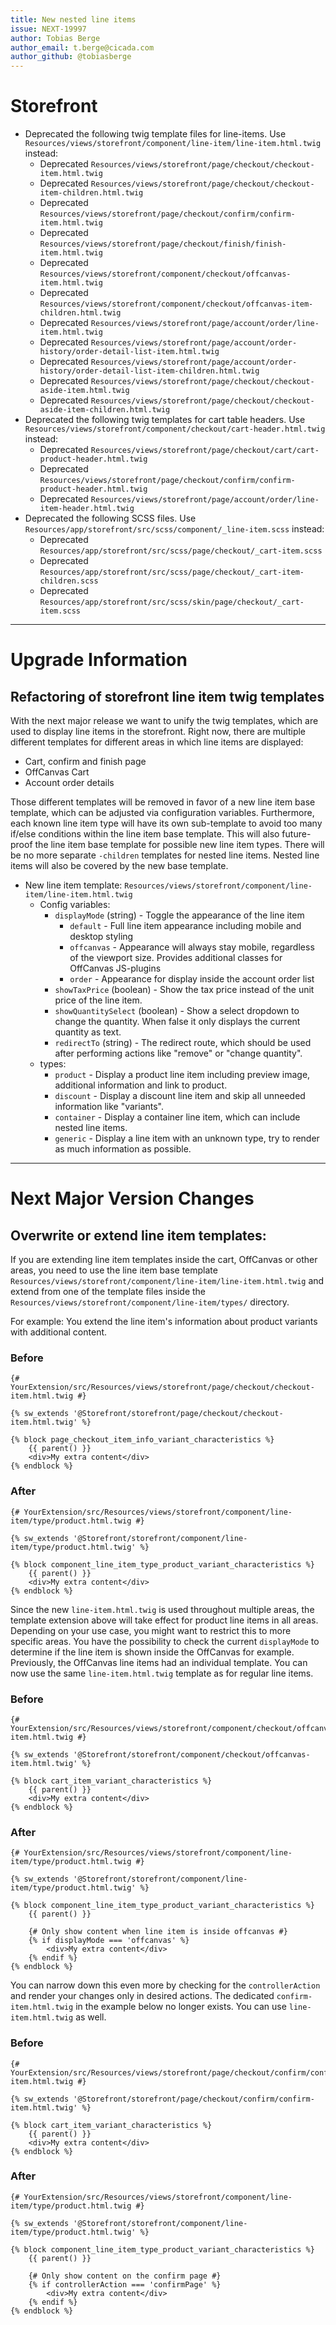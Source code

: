 ```yaml
---
title: New nested line items
issue: NEXT-19997
author: Tobias Berge
author_email: t.berge@cicada.com
author_github: @tobiasberge
---
```

# Storefront
* Deprecated the following twig template files for line-items. Use `Resources/views/storefront/component/line-item/line-item.html.twig` instead:
    * Deprecated `Resources/views/storefront/page/checkout/checkout-item.html.twig`
    * Deprecated `Resources/views/storefront/page/checkout/checkout-item-children.html.twig`
    * Deprecated `Resources/views/storefront/page/checkout/confirm/confirm-item.html.twig`
    * Deprecated `Resources/views/storefront/page/checkout/finish/finish-item.html.twig`
    * Deprecated `Resources/views/storefront/component/checkout/offcanvas-item.html.twig`
    * Deprecated `Resources/views/storefront/component/checkout/offcanvas-item-children.html.twig`
    * Deprecated `Resources/views/storefront/page/account/order/line-item.html.twig`
    * Deprecated `Resources/views/storefront/page/account/order-history/order-detail-list-item.html.twig`
    * Deprecated `Resources/views/storefront/page/account/order-history/order-detail-list-item-children.html.twig`
    * Deprecated `Resources/views/storefront/page/checkout/checkout-aside-item.html.twig`
    * Deprecated `Resources/views/storefront/page/checkout/checkout-aside-item-children.html.twig`
* Deprecated the following twig templates for cart table headers. Use `Resources/views/storefront/component/checkout/cart-header.html.twig` instead:
    * Deprecated `Resources/views/storefront/page/checkout/cart/cart-product-header.html.twig`
    * Deprecated `Resources/views/storefront/page/checkout/confirm/confirm-product-header.html.twig`
    * Deprecated `Resources/views/storefront/page/account/order/line-item-header.html.twig`
* Deprecated the following SCSS files. Use `Resources/app/storefront/src/scss/component/_line-item.scss` instead:
  * Deprecated `Resources/app/storefront/src/scss/page/checkout/_cart-item.scss`
  * Deprecated `Resources/app/storefront/src/scss/page/checkout/_cart-item-children.scss`
  * Deprecated `Resources/app/storefront/src/scss/skin/page/checkout/_cart-item.scss`
___
# Upgrade Information

## Refactoring of storefront line item twig templates

With the next major release we want to unify the twig templates, which are used to display line items in the storefront.
Right now, there are multiple different templates for different areas in which line items are displayed:
* Cart, confirm and finish page
* OffCanvas Cart
* Account order details

Those different templates will be removed in favor of a new line item base template, which can be adjusted via configuration variables.
Furthermore, each known line item type will have its own sub-template to avoid too many if/else conditions within the line item base template.
This will also future-proof the line item base template for possible new line item types. 
There will be no more separate `-children` templates for nested line items. Nested line items will also be covered by the new base template.

* New line item template: `Resources/views/storefront/component/line-item/line-item.html.twig`
    * Config variables:
        * `displayMode` (string) - Toggle the appearance of the line item
            * `default` - Full line item appearance including mobile and desktop styling
            * `offcanvas` - Appearance will always stay mobile, regardless of the viewport size. Provides additional classes for OffCanvas JS-plugins
            * `order` - Appearance for display inside the account order list
        * `showTaxPrice` (boolean) - Show the tax price instead of the unit price of the line item.
        * `showQuantitySelect` (boolean) - Show a select dropdown to change the quantity. When false it only displays the current quantity as text.
        * `redirectTo` (string) - The redirect route, which should be used after performing actions like "remove" or "change quantity".
    * types:
        * `product` - Display a product line item including preview image, additional information and link to product.
        * `discount` - Display a discount line item and skip all unneeded information like "variants".
        * `container` - Display a container line item, which can include nested line items.
        * `generic` - Display a line item with an unknown type, try to render as much information as possible.
___
# Next Major Version Changes

## Overwrite or extend line item templates:

If you are extending line item templates inside the cart, OffCanvas or other areas, you need to use the line item base template `Resources/views/storefront/component/line-item/line-item.html.twig`
and extend from one of the template files inside the `Resources/views/storefront/component/line-item/types/` directory.

For example: You extend the line item's information about product variants with additional content.

### Before
```twig
{# YourExtension/src/Resources/views/storefront/page/checkout/checkout-item.html.twig #}

{% sw_extends '@Storefront/storefront/page/checkout/checkout-item.html.twig' %}

{% block page_checkout_item_info_variant_characteristics %}
    {{ parent() }}
    <div>My extra content</div>
{% endblock %}
```

### After
```twig
{# YourExtension/src/Resources/views/storefront/component/line-item/type/product.html.twig #}

{% sw_extends '@Storefront/storefront/component/line-item/type/product.html.twig' %}

{% block component_line_item_type_product_variant_characteristics %}
    {{ parent() }}
    <div>My extra content</div>
{% endblock %}
```

Since the new `line-item.html.twig` is used throughout multiple areas, the template extension above will take effect for product line items
in all areas. Depending on your use case, you might want to restrict this to more specific areas. You have the possibility to check the
current `displayMode` to determine if the line item is shown inside the OffCanvas for example. Previously, the OffCanvas line items had
an individual template. You can now use the same `line-item.html.twig` template as for regular line items.

### Before
```twig
{# YourExtension/src/Resources/views/storefront/component/checkout/offcanvas-item.html.twig #}

{% sw_extends '@Storefront/storefront/component/checkout/offcanvas-item.html.twig' %}

{% block cart_item_variant_characteristics %}
    {{ parent() }}
    <div>My extra content</div>
{% endblock %}
```

### After
```twig
{# YourExtension/src/Resources/views/storefront/component/line-item/type/product.html.twig #}

{% sw_extends '@Storefront/storefront/component/line-item/type/product.html.twig' %}

{% block component_line_item_type_product_variant_characteristics %}
    {{ parent() }}

    {# Only show content when line item is inside offcanvas #}
    {% if displayMode === 'offcanvas' %}
        <div>My extra content</div>
    {% endif %}
{% endblock %}
```

You can narrow down this even more by checking for the `controllerAction` and render your changes only in desired actions.
The dedicated `confirm-item.html.twig` in the example below no longer exists. You can use `line-item.html.twig` as well.

### Before
```twig
{# YourExtension/src/Resources/views/storefront/page/checkout/confirm/confirm-item.html.twig #}

{% sw_extends '@Storefront/storefront/page/checkout/confirm/confirm-item.html.twig' %}

{% block cart_item_variant_characteristics %}
    {{ parent() }}
    <div>My extra content</div>
{% endblock %}
```

### After
```twig
{# YourExtension/src/Resources/views/storefront/component/line-item/type/product.html.twig #}

{% sw_extends '@Storefront/storefront/component/line-item/type/product.html.twig' %}

{% block component_line_item_type_product_variant_characteristics %}
    {{ parent() }}

    {# Only show content on the confirm page #}
    {% if controllerAction === 'confirmPage' %}
        <div>My extra content</div>
    {% endif %}
{% endblock %}
```
